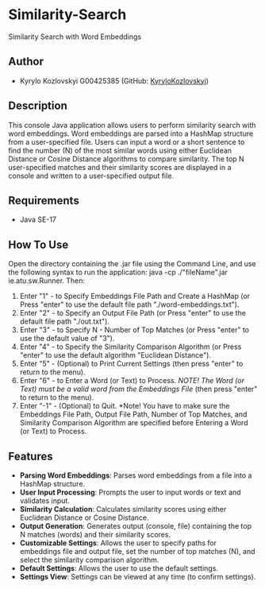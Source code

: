 # Similarity-Search
Similarity Search with Word Embeddings

## Author

- Kyrylo Kozlovskyi G00425385 (GitHub: [KyryloKozlovskyi](https://github.com/KyryloKozlovskyi/Similarity-Search))

## Description

This console Java application allows users to perform similarity search with word embeddings. Word embeddings are parsed into a HashMap structure from a user-specified file. Users can input a word or a short sentence to find the number (N) of the most similar words using either Euclidean Distance or Cosine Distance algorithms to compare similarity. The top N user-specified matches and their similarity scores are displayed in a console and written to a user-specified output file.

## Requirements

- Java SE-17

## How To Use

Open the directory containing the .jar file using the Command Line, and use the following syntax to run the application: java -cp ./"fileName".jar ie.atu.sw.Runner. Then:
1. Enter "1" - to Specify Embeddings File Path and Create a HashMap (or Press "enter" to use the default file path "./word-embeddings.txt").
2. Enter "2" - to Specify an Output File Path (or Press "enter" to use the default file path "./out.txt").
3. Enter "3" - to Specify N - Number of Top Matches (or Press "enter" to use the default value of "3").
4. Enter "4" - to Specify the Similarity Comparison Algorithm (or Press "enter" to use the default algorithm "Euclidean Distance").
5. Enter "5" - (Optional) to Print Current Settings (then press "enter" to return to the menu).
6. Enter "6" - to Enter a Word (or Text) to Process. *NOTE! The Word (or Text) must be a valid word from the Embeddings File* (then press "enter" to return to the menu). 
7. Enter "-1" - (Optional) to Quit.
*Note! You have to make sure the Embeddings File Path, Output File Path, Number of Top Matches, and Similarity Comparison Algorithm are specified before Entering a Word (or Text) to Process.
## Features

- **Parsing Word Embeddings**: Parses word embeddings from a file into a HashMap structure.
- **User Input Processing**: Prompts the user to input words or text and validates input.
- **Similarity Calculation**: Calculates similarity scores using either Euclidean Distance or Cosine Distance.
- **Output Generation**: Generates output (console, file) containing the top N matches (words) and their similarity scores.
- **Customizable Settings**: Allows the user to specify paths for embeddings file and output file, set the number of top matches (N), and select the similarity comparison algorithm.
- **Default Settings**: Allows the user to use the default settings.
- **Settings View**: Settings can be viewed at any time (to confirm settings).